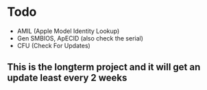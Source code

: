 # Todo
- AMIL (Apple Model Identity Lookup)
- Gen SMBIOS, ApECID (also check the serial)
- CFU (Check For Updates)
## This is the longterm project and it will get an update least every 2 weeks
